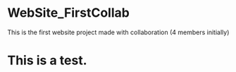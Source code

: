 # WebSite_FirstCollab
This is the first website project made with collaboration (4 members initially)
# This is a test.
